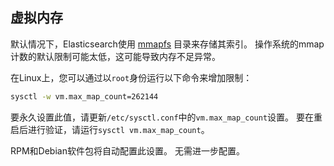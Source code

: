 ## 虚拟内存

默认情况下，Elasticsearch使用 [mmapfs](../../15-Index-Modules/Store.md#mmapfs) 目录来存储其索引。 操作系统的mmap计数的默认限制可能太低，这可能导致内存不足异常。

在Linux上，您可以通过以`root`身份运行以下命令来增加限制：

```sh
sysctl -w vm.max_map_count=262144
```

要永久设置此值，请更新`/etc/sysctl.conf`中的`vm.max_map_count`设置。 要在重启后进行验证，请运行`sysctl vm.max_map_count`。

RPM和Debian软件包将自动配置此设置。 无需进一步配置。
